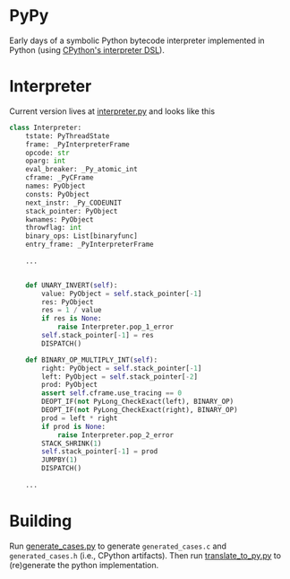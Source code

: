 # PyPy

Early days of a symbolic Python bytecode interpreter implemented in Python (using [CPython's interpreter DSL](https://github.com/faster-cpython/ideas/blob/main/3.12/interpreter_definition.md)).

# Interpreter

Current version lives at [interpreter.py](interpreter%2Finterpreter.py) and looks like this

```python
class Interpreter:
    tstate: PyThreadState
    frame: _PyInterpreterFrame
    opcode: str
    oparg: int
    eval_breaker: _Py_atomic_int
    cframe: _PyCFrame
    names: PyObject
    consts: PyObject
    next_instr: _Py_CODEUNIT
    stack_pointer: PyObject
    kwnames: PyObject
    throwflag: int
    binary_ops: List[binaryfunc]
    entry_frame: _PyInterpreterFrame
    
    ...


    def UNARY_INVERT(self):
        value: PyObject = self.stack_pointer[-1]
        res: PyObject
        res = 1 / value
        if res is None:
            raise Interpreter.pop_1_error
        self.stack_pointer[-1] = res
        DISPATCH()

    def BINARY_OP_MULTIPLY_INT(self):
        right: PyObject = self.stack_pointer[-1]
        left: PyObject = self.stack_pointer[-2]
        prod: PyObject
        assert self.cframe.use_tracing == 0
        DEOPT_IF(not PyLong_CheckExact(left), BINARY_OP)
        DEOPT_IF(not PyLong_CheckExact(right), BINARY_OP)
        prod = left * right
        if prod is None:
            raise Interpreter.pop_2_error
        STACK_SHRINK(1)
        self.stack_pointer[-1] = prod
        JUMPBY(1)
        DISPATCH()
        
    ...

```

# Building

Run [generate_cases.py](./interpreter_generator/generate_cases.py) to generate `generated_cases.c` and `generated_cases.h` (i.e., CPython artifacts).
Then run [translate_to_py.py](interpreter_generator%2Ftranslate_to_py.py) to (re)generate the python implementation.